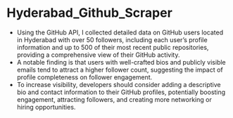 # Hyderabad_Github_Scraper
- Using the GitHub API, I collected detailed data on GitHub users located in Hyderabad with over 50 followers, including each user’s profile information and up to 500 of their most recent public repositories, providing a comprehensive view of their GitHub activity.
- A notable finding is that users with well-crafted bios and publicly visible emails tend to attract a higher follower count, suggesting the impact of profile completeness on follower engagement.
- To increase visibility, developers should consider adding a descriptive bio and contact information to their GitHub profiles, potentially boosting engagement, attracting followers, and creating more networking or hiring opportunities.
